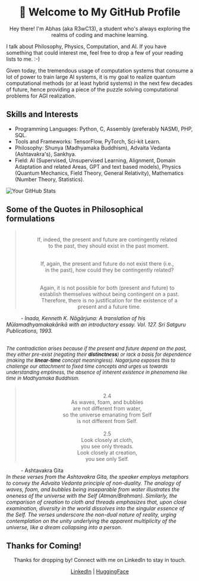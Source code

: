<!--
**abhaskumarsinha/abhaskumarsinha** is a ✨ _special_ ✨ repository because its `README.md` (this file) appears on your GitHub profile.

Here are some ideas to get you started:

- 🔭 I’m currently working on ...
- 🌱 I’m currently learning ...
- 👯 I’m looking to collaborate on ...
- 🤔 I’m looking for help with ...
- 💬 Ask me about ...
- 📫 How to reach me: ...
- 😄 Pronouns: ...
- ⚡ Fun fact: ...
-->

<h1 align="center">👋 Welcome to My GitHub Profile</h1>

<p align="center">
  Hey there! I'm Abhas (aka R3wC13), a student who's always exploring the realms of coding and machine learning.
</p>


I talk about Philosophy, Physics, Computation, and AI. If you have something that could interest me, feel free to drop a few of your reading lists to me. :-)

Given today, the tremendous usage of computation systems that consume a lot of power to train large AI systems, it is my goal to realize quantum computational methods (or at least hybrid systems) in the next few decades of future, hence providing a piece of the puzzle solving computational problems for AGI realization.

## Skills and Interests

- Programming Languages: Python, C, Assembly (preferably NASM), PHP, SQL.
- Tools and Frameworks: TensorFlow, PyTorch, Sci-kit Learn.
- Philosophy: Shunya (Madhyamaka Buddhism), Advaita Vedanta (Ashtavakra's), Sankhya.
- Field: AI (Supervised, Unsupervised Learning, Alignment, Domain Adaptation and related Areas, GPT and text based models), Physics (Quantum Mechanics, Field Theory, General Relativity), Mathematics (Number Theory, Statistics).

![Your GitHub Stats](https://github-readme-stats.vercel.app/api?username=abhaskumarsinha&show_icons=true&theme=radical)

## Some of the Quotes in Philosophical formulations

<blockquote align='center'>
<br>
  If, indeed, the present and future are contingently related<br>
    &nbsp;&nbsp;to the past, they should exist in the past moment.<br><br>

  If, again, the present and future do not exist there (i.e.,<br>
   &nbsp;&nbsp; in the past), how could they be contingently related?<br><br>

  Again, it is not possible for both (present and future) to<br>
  &nbsp;&nbsp;  establish themselves without being contingent on a past.<br>
  &nbsp;&nbsp;  Therefore, there is no justification for the existence of a<br>
   &nbsp;&nbsp; present and a future time.
    
</blockquote>
&nbsp;&nbsp;&nbsp;&nbsp;&nbsp;&nbsp;&nbsp;&nbsp;&nbsp;&nbsp;- <i size='1'></text>Inada, Kenneth K. Nāgārjuna: A translation of his Mūlamadhyamakakārikā with an introductory essay. Vol. 127. Sri Satguru Publications, 1993.</i><br><br>

<i style="font-size: small;">The contradiction arises because if the present and future depend on the past, they either pre-exist (negating their <b>distinctness</b>) or lack a basis for dependence (making the <b>linear-time</b> concept meaningless). Nagarjuna exposes this to challenge our attachment to fixed time concepts and urges us towards understanding emptiness, the absence of inherent existence in phenomena like time in Madhyamaka Buddhism.</i>


<blockquote align='center'>
<br>
2.4<br>
As waves, foam, and bubbles<br>
are not different from water,<br>
so the universe emanating from Self<br>
is not different from Self.<br><br>
2.5<br>
Look closely at cloth,<br>
you see only threads.<br>
Look closely at creation,<br>
you see only Self. <br>

</blockquote>
&nbsp;&nbsp;&nbsp;&nbsp;&nbsp;&nbsp;&nbsp;&nbsp;&nbsp;&nbsp;- Ashtavakra Gita

<br>
<i align='justify'>In these verses from the Ashtavakra Gita, the speaker employs metaphors to convey the Advaita Vedanta principle of non-duality. The analogy of waves, foam, and bubbles being inseparable from water illustrates the oneness of the universe with the Self (Atman/Brahman). Similarly, the comparison of creation to cloth and threads emphasizes that, upon close examination, diversity in the world dissolves into the singular essence of the Self. The verses underscore the non-dual nature of reality, urging contemplation on the unity underlying the apparent multiplicity of the universe, like a dream collapsing into a person.</i>



## Thanks for Coming!

<p align="center">
  Thanks for dropping by! Connect with me on LinkedIn to stay in touch.
</p>

<p align="center">
  <a href="https://www.linkedin.com/in/abhas-kumar-sinha/">LinkedIn</a> | <a href="https://huggingface.co/abhaskumarsinha">HuggingFace</a>
</p>
